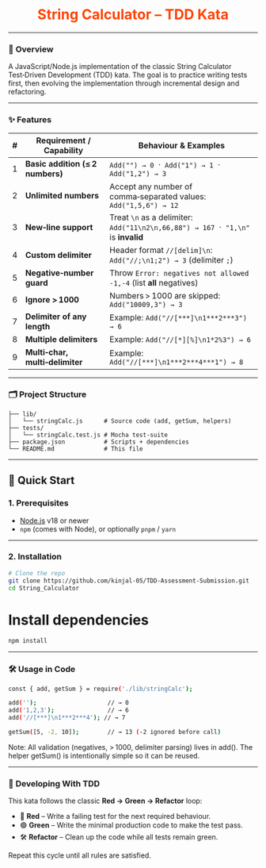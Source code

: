 <h1 align="center" style="color:#ff4500;">String Calculator – TDD Kata</h1>

---

### 📌 **Overview**
A JavaScript/Node.js implementation of the classic String Calculator Test‑Driven Development (TDD) kata. The goal is to practice writing tests first, then evolving the implementation through incremental design and refactoring.

---

### ✨ **Features**
| #  | Requirement / Capability           | Behaviour & Examples                                                                 |
|----|------------------------------------|---------------------------------------------------------------------------------------|
| 1  | **Basic addition (≤ 2 numbers)**    | `Add("") → 0` &nbsp;·&nbsp; `Add("1") → 1` &nbsp;·&nbsp; `Add("1,2") → 3`             |
| 2  | **Unlimited numbers**              | Accept any number of comma‑separated values: `Add("1,5,6") → 12`                   |
| 3  | **New‑line support**               | Treat `\n` as a delimiter: `Add("11\n2\n,66,88") → 167` &nbsp;·&nbsp; `"1,\n"` is **invalid**  |
| 4  | **Custom delimiter**               | Header format `//[delim]\n`: `Add("//;\n1;2") → 3` (delimiter `;`)                   |
| 5  | **Negative‑number guard**          | Throw `Error: negatives not allowed -1,-4` (list **all** negatives)                  |
| 6  | **Ignore > 1000**                  | Numbers > 1000 are skipped: `Add("10009,3") → 3`                                       |
| 7  | **Delimiter of any length**        | Example: `Add("//[***]\n1***2***3") → 6`                                              |
| 8  | **Multiple delimiters**            | Example: `Add("//[*][%]\n1*2%3") → 6`                                                 |
| 9  | **Multi‑char, multi‑delimiter**    | Example: `Add("//[***]\n1***2***4***1") → 8`                                           |                                                                                                      |

---


### 🗂  **Project Structure**
```plaintext
├── lib/
│   └── stringCalc.js      # Source code (add, getSum, helpers)
├── tests/
│   └── stringCalc.test.js # Mocha test‑suite
├── package.json           # Scripts + dependencies
└── README.md              # This file
```

---

## 🚀 Quick Start

### 1. Prerequisites

- [Node.js](https://nodejs.org/) v18 or newer
- `npm` (comes with Node), or optionally `pnpm` / `yarn`

---

### 2. Installation

```bash
# Clone the repo
git clone https://github.com/kinjal-05/TDD-Assessment-Submission.git
cd String_Calculator
```

# Install dependencies
```bash
npm install
```

---

### 🛠 **Usage in Code**
```sh
const { add, getSum } = require('./lib/stringCalc');

add('');                    // → 0
add('1,2,3');               // → 6
add('//[***]\n1***2***4'); // → 7

getSum([5, -2, 10]);        // → 13 (‑2 ignored before call)
```
Note: All validation (negatives, > 1000, delimiter parsing) lives in add(). The helper getSum() is intentionally simple so it can be reused.

---

### 🧪 **Developing With TDD**

This kata follows the classic **Red → Green → Refactor** loop:

- 🔴 **Red** – Write a failing test for the next required behaviour.
- 🟢 **Green** – Write the minimal production code to make the test pass.
- 🛠️ **Refactor** – Clean up the code while all tests remain green.

Repeat this cycle until all rules are satisfied.





